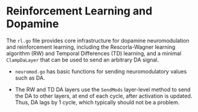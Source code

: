 # Reinforcement Learning and Dopamine

The `rl.go` file provides core infrastructure for dopamine neuromodulation and reinforcement learning, including the Rescorla-Wagner learning algorithm (RW) and Temporal Differences (TD) learning, and a minimal `ClampDaLayer` that can be used to send an arbitrary DA signal.

* `neuromod.go` has basic functions for sending neuromodulatory values such as DA.

* The RW and TD DA layers use the `SendMods` layer-level method to send the DA to other layers, at end of each cycle, after activation is updated.  Thus, DA lags by 1 cycle, which typically should not be a problem. 


